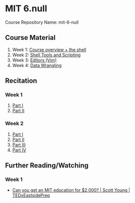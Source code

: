 # MIT 6.null
Course Repository Name: mit-6-null

## Course Material
1. Week 1: [Course overview + the shell](https://missing.csail.mit.edu/2020/course-shell/)
2. Week 2: [Shell Tools and Scripting](https://missing.csail.mit.edu/2020/shell-tools/)
3. Week 3: [Editors (Vim)](https://missing.csail.mit.edu/2020/editors/)
4. Week 4: [Data Wrangling](https://missing.csail.mit.edu/2020/data-wrangling/)


## Recitation
### Week 1
1. [Part I](https://www.youtube.com/watch?v=-63PRCbNhUA)
2. [Part II](https://www.youtube.com/watch?v=OQ2zrYvTZhw)

### Week 2
1. [Part I](https://www.youtube.com/watch?v=nRaE4O85mq8)
2. [Part II](https://www.youtube.com/watch?v=2vslUoXhomI)
3. [Part III](https://www.youtube.com/watch?v=nngtx5KHxms)
4. [Part IV](https://www.youtube.com/watch?v=4UguBK3_oj4)


## Further Reading/Watching
### Week 1
- [Can you get an MIT education for $2,000? | Scott Young | TEDxEastsidePrep](https://www.youtube.com/watch?v=piSLobJfZ3c)
